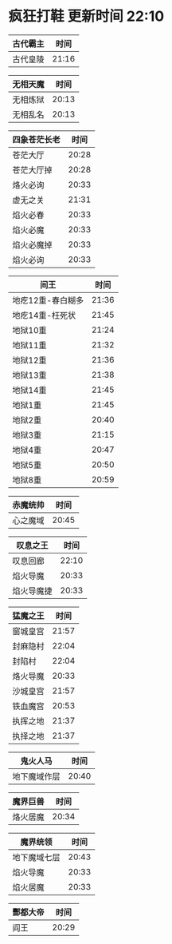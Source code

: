 # 疯狂打鞋 更新时间 22:10

| 古代霸主   | 时间    |
|--------|-------|
| 古代皇陵 | 21:16 |

| 无相天魔   | 时间    |
|--------|-------|
| 无相炼狱 | 20:13 |
| 无相乱名 | 20:13 |

| 四象苍茫长老   | 时间    |
|--------|-------|
| 苍茫大厅 | 20:28 |
| 苍茫大厅掉 | 20:28 |
| 烙火必询 | 20:33 |
| 虚无之关 | 21:31 |
| 焰火必春 | 20:33 |
| 焰火必魔 | 20:33 |
| 焰火必魔掉 | 20:33 |
| 焰火必询 | 20:33 |

| 间王   | 时间    |
|--------|-------|
| 地疙12重-春白糊多 | 21:36 |
| 地疙14重-枉死状 | 21:45 |
| 地狱10重 | 21:24 |
| 地狱11重 | 21:32 |
| 地狱12重 | 21:36 |
| 地狱13重 | 21:38 |
| 地狱14重 | 21:45 |
| 地狱1重 | 21:45 |
| 地狱2重 | 20:40 |
| 地狱3重 | 21:15 |
| 地狱4重 | 20:47 |
| 地狱5重 | 20:50 |
| 地狱8重 | 20:59 |

| 赤魔统帅   | 时间    |
|--------|-------|
| 心之魔域 | 20:45 |

| 叹息之王   | 时间    |
|--------|-------|
| 叹息回廊 | 22:10 |
| 焰火导魔 | 20:33 |
| 焰火导魔捷 | 20:33 |

| 猛魔之王   | 时间    |
|--------|-------|
| 窗城皇宫 | 21:57 |
| 封麻隐村 | 22:04 |
| 封陷村 | 22:04 |
| 烙火导魔 | 20:33 |
| 沙城皇宫 | 21:57 |
| 铁血魔宫 | 20:53 |
| 执挥之地 | 21:37 |
| 执择之地 | 21:37 |

| 鬼火人马   | 时间    |
|--------|-------|
| 地下魔域作层 | 20:40 |

| 魔界巨兽   | 时间    |
|--------|-------|
| 烙火居魔 | 20:34 |

| 魔界统领   | 时间    |
|--------|-------|
| 地下魔域七层 | 20:43 |
| 焰火导魔 | 20:33 |
| 焰火居魔 | 20:33 |

| 酆都大帝   | 时间    |
|--------|-------|
| 阎王 | 20:29 |